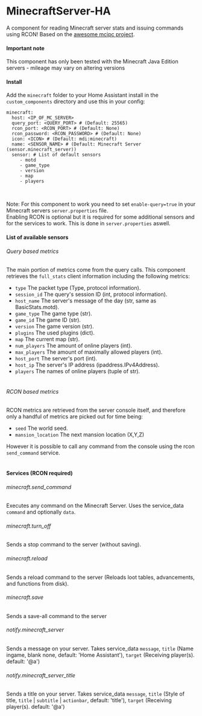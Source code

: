 # MinecraftServer-HA
A component for reading Minecraft server stats and issuing commands using RCON! Based on the [awesome mcipc project](https://github.com/conqp/mcipc). <br>

#### Important note
This component has only been tested with the Minecraft Java Edition servers - mileage may vary on altering versions

#### Install
Add the `minecraft` folder to your Home Assistant install in the `custom_components` directory and use this in your config:
```
minecraft:
  host: <IP_OF_MC_SERVER>
  query_port: <QUERY_PORT> # (Default: 25565)
  rcon_port: <RCON_PORT> # (Default: None)
  rcon_password: <RCON_PASSWORD> # (Default: None)
  icon: <ICON> # (Default: mdi:minecraft)
  name: <SENSOR_NAME> # (Default: Minecraft Server (sensor.minecraft_server))
  sensor: # List of default sensors
     - motd
     - game_type
     - version
     - map
     - players
```
<br>

Note: For this component to work you need to set `enable-query=true` in your Minecraft servers `server.properties` file. <br>
Enabling RCON is optional but it is required for some additional sensors and for the services to work. This is done in `server.properties` aswell.

#### List of available sensors
###### Query based metrics
The main portion of metrics come from the query calls. This component retrieves the `full_stats` client information including the following metrics: <br>
- `type` The packet type (Type, protocol information). <br>
- `session_id` The query's session ID (int, protocol information). <br>
- `host_name` The server's message of the day (str, same as BasicStats.motd). <br>
- `game_type` The game type (str). <br>
- `game_id` The game ID (str). <br>
- `version` The game version (str). <br>
- `plugins` The used plugins (dict). <br>
- `map` The current map (str). <br>
- `num_players` The amount of online players (int). <br>
- `max_players` The amount of maximally allowed players (int). <br>
- `host_port` The server's port (int). <br>
- `host_ip` The server's IP address (ipaddress.IPv4Address). <br>
- `players` The names of online players (tuple of str). <br> <br>

###### RCON based metrics
RCON metrics are retrieved from the server console itself, and therefore only a handful of metrics are picked out for time being: <br>
- `seed` The world seed. <br>
- `mansion_location` The next mansion location (X,Y,Z)

However it is possible to call any command from the console using the rcon `send_command` service. <br> <br>

#### Services (RCON required)
###### minecraft.send_command
Executes any command on the Minecraft Server. Uses the service_data `command` and optionally `data`. <br>
###### minecraft.turn_off
Sends a stop command to the server (without saving). <br>
###### minecraft.reload
Sends a reload command to the server (Reloads loot tables, advancements, and functions from disk). <br>
###### minecraft.save
Sends a save-all command to the server <br>
###### notify.minecraft_server
Sends a message on your server. Takes service_data `message`, `title` (Name ingame, blank none, default: 'Home Assistant'), `target` (Receiving player(s). default: '@a') <br>
###### notify.minecraft_server_title
Sends a title on your server. Takes service_data `message`, `title` (Style of title, `title` | `subtitle` | `actionbar`, default: 'title'), `target` (Receiving player(s). default: '@a')

